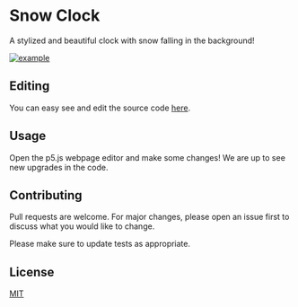 # Snow Clock

A stylized and beautiful clock with snow falling in the background!

[![example](https://raw.githubusercontent.com/CatalaHD/Clocks/master/examples/exampleSnow.png)](https://catalahd.github.io/Clocks/Snow)

## Editing

You can easy see and edit the source code [here](https://editor.p5js.org/thecatalahd/sketches/nt24zmSyW).

## Usage

Open the p5.js webpage editor and make some changes! We are up to see new upgrades in the code.

## Contributing

Pull requests are welcome. For major changes, please open an issue first to discuss what you would like to change.

Please make sure to update tests as appropriate.

## License

[MIT](https://github.com/CatalaHD/Clocks/blob/master/LICENSE)
